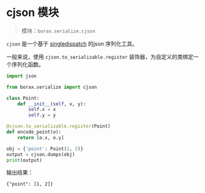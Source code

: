 # cjson 模块

> 模块：`borax.serialize.cjson`

`cjson` 是一个基于 [singledispatch](https://docs.python.org/3/library/functools.html#functools.singledispatch) 的json 序列化工具。

一般来说，使用 `cjson.to_serializable.register` 装饰器，为自定义的类绑定一个序列化函数。


```python
import json

from borax.serialize import cjson

class Point:
    def __init__(self, x, y):
        self.x = x
        self.y = y

@cjson.to_serializable.register(Point)
def encode_point(o):
    return [o.x, o.y]

obj = {'point': Point(1, 2)}
output = cjson.dumps(obj)
print(output)
```

输出结果：

```
{"point": [1, 2]}
```
